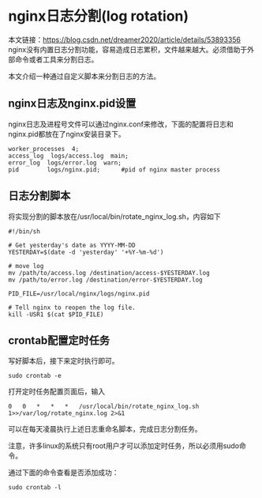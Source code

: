 # nginx日志分割(log rotation)

本文链接：https://blog.csdn.net/dreamer2020/article/details/53893356
nginx没有内置日志分割功能，容易造成日志累积，文件越来越大。必须借助于外部命令或者工具来分割日志。

本文介绍一种通过自定义脚本来分割日志的方法。

## nginx日志及nginx.pid设置

nginx日志及进程号文件可以通过nginx.conf来修改，下面的配置将日志和nginx.pid都放在了nginx安装目录下。

``` 
worker_processes  4;
access_log  logs/access.log  main;
error_log  logs/error.log  warn;   
pid        logs/nginx.pid;      #pid of nginx master process
```

## 日志分割脚本
将实现分割的脚本放在/usr/local/bin/rotate_nginx_log.sh，内容如下

``` 
#!/bin/sh

# Get yesterday's date as YYYY-MM-DD
YESTERDAY=$(date -d 'yesterday' '+%Y-%m-%d')

# move log
mv /path/to/access.log /destination/access-$YESTERDAY.log  
mv /path/to/error.log /destination/error-$YESTERDAY.log

PID_FILE=/usr/local/nginx/logs/nginx.pid

# Tell nginx to reopen the log file.
kill -USR1 $(cat $PID_FILE)
```


## crontab配置定时任务
写好脚本后，接下来定时执行即可。
``` 
sudo crontab -e
``` 
打开定时任务配置页面后，输入
``` 
0   0   *   *   *   /usr/local/bin/rotate_nginx_log.sh 1>>/var/log/rotate_nginx.log 2>&1
``` 
可以在每天凌晨执行上述日志重命名脚本，完成日志分割任务。

注意，许多linux的系统只有root用户才可以添加定时任务，所以必须用sudo命令。

通过下面的命令查看是否添加成功：
``` 
sudo crontab -l
``` 


